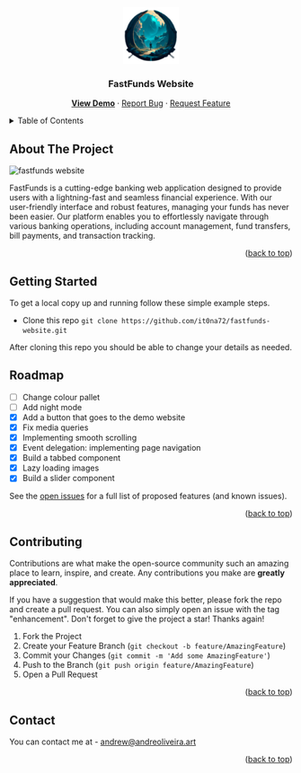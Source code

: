 <div align="center">
  <a href="https://it0na72.github.io/fastfunds-website/">
    <img src="/img/icon.png" alt="Logo" width="100" height="100">
  </a>
<h3 align="center">FastFunds Website</h3>

  <p align="center">
    <a href="https://it0na72.github.io/fastfunds-website/"><b>View Demo</b></a>
    ·
    <a href="https://github.com/it0na72/fastfunds-website/issue">Report Bug</a>
    ·
    <a href="https://github.com/it0na72/fastfunds-website/issue">Request Feature</a>
  </p>
</div>

<!-- TABLE OF CONTENTS -->
<details>
  <summary>Table of Contents</summary>
  <ol>
    <li>
      <a href="#about-the-project">About The Project</a>
    </li>
    <li>
      <a href="#getting-started">Getting Started</a>
    </li>
    <li><a href="#roadmap">Roadmap</a></li>
    <li><a href="#contributing">Contributing</a></li>
    <li><a href="#contact">Contact</a></li>
  </ol>
</details>

<!-- ABOUT THE PROJECT -->

## About The Project

![fastfunds website](https://github.com/it0na72/fastfunds-website/assets/56265972/4a11f06a-979a-488a-9ef6-a622cba7cde3)

FastFunds is a cutting-edge banking web application designed to provide users with a lightning-fast and seamless financial experience. With our user-friendly interface and robust features, managing your funds has never been easier. Our platform enables you to effortlessly navigate through various banking operations, including account management, fund transfers, bill payments, and transaction tracking.

<p align="right">(<a href="#readme-top">back to top</a>)</p>

<!-- GETTING STARTED -->

## Getting Started

To get a local copy up and running follow these simple example steps.

- Clone this repo
  `git clone https://github.com/it0na72/fastfunds-website.git`

After cloning this repo you should be able to change your details as needed.

<!-- ROADMAP -->

## Roadmap

- [ ] Change colour pallet
- [ ] Add night mode
- [x] Add a button that goes to the demo website
- [x] Fix media queries
- [x] Implementing smooth scrolling
- [x] Event delegation: implementing page navigation
- [x] Build a tabbed component
- [x] Lazy loading images
- [x] Build a slider component

See the [open issues](https://github.com/it0na72/fastfunds-website/issue) for a full list of proposed features (and known issues).

<p align="right">(<a href="#readme-top">back to top</a>)</p>

<!-- CONTRIBUTING -->

## Contributing

Contributions are what make the open-source community such an amazing place to learn, inspire, and create. Any contributions you make are **greatly appreciated**.

If you have a suggestion that would make this better, please fork the repo and create a pull request. You can also simply open an issue with the tag "enhancement".
Don't forget to give the project a star! Thanks again!

1. Fork the Project
2. Create your Feature Branch (`git checkout -b feature/AmazingFeature`)
3. Commit your Changes (`git commit -m 'Add some AmazingFeature'`)
4. Push to the Branch (`git push origin feature/AmazingFeature`)
5. Open a Pull Request

<p align="right">(<a href="#readme-top">back to top</a>)</p>

<!-- CONTACT -->

## Contact

You can contact me at - andrew@andreoliveira.art

<p align="right">(<a href="#readme-top">back to top</a>)</p>
